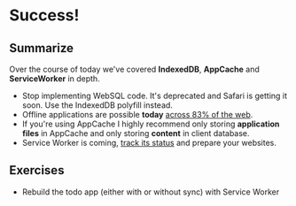 # Success!

## Summarize

Over the course of today we've covered **IndexedDB**, **AppCache** and **ServiceWorker** in depth.

- Stop implementing WebSQL code.  It's deprecated and Safari is getting it soon.  Use the IndexedDB polyfill instead.
- Offline applications are possible **today** [across 83% of the web](http://caniuse.com/#search=appcache).
- If you're using AppCache I highly recommend only storing **application files** in AppCache and only storing **content** in client database.
- Service Worker is coming, [track its status](https://github.com/jakearchibald/isserviceworkerready) and prepare your websites.

## Exercises

- Rebuild the todo app (either with or without sync) with Service Worker
